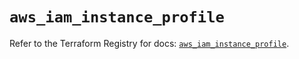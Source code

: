 # `aws_iam_instance_profile`

Refer to the Terraform Registry for docs: [`aws_iam_instance_profile`](https://registry.terraform.io/providers/hashicorp/aws/6.4.0/docs/resources/iam_instance_profile).

